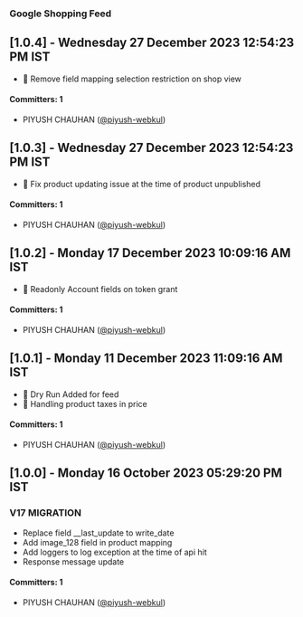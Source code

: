 ### Google Shopping Feed

## [1.0.4] - Wednesday 27 December 2023 12:54:23 PM IST

- :bug: Remove field mapping selection restriction on shop view

#### Committers: 1
- PIYUSH CHAUHAN ([@piyush-webkul](https://github.com/piyush-webkul))


## [1.0.3] - Wednesday 27 December 2023 12:54:23 PM IST

- :bug: Fix product updating issue at the time of product unpublished

#### Committers: 1
- PIYUSH CHAUHAN ([@piyush-webkul](https://github.com/piyush-webkul))

## [1.0.2] - Monday 17 December 2023 10:09:16 AM IST

- :hammer: Readonly Account fields on token grant

#### Committers: 1
- PIYUSH CHAUHAN ([@piyush-webkul](https://github.com/piyush-webkul))

## [1.0.1] - Monday 11 December 2023 11:09:16 AM IST

- :hammer: Dry Run Added for feed
- :rocket: Handling product taxes in price 

#### Committers: 1
- PIYUSH CHAUHAN ([@piyush-webkul](https://github.com/piyush-webkul))

## [1.0.0] - Monday 16 October 2023 05:29:20 PM IST

### V17 MIGRATION

- Replace field __last_update to write_date
- Add image_128 field in product mapping
- Add loggers to log exception at the time of api hit
- Response message update 

#### Committers: 1
- PIYUSH CHAUHAN ([@piyush-webkul](https://github.com/piyush-webkul))

